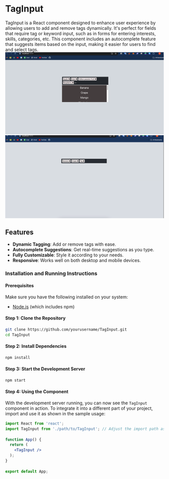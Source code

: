 
# TagInput

TagInput is a React component designed to enhance user experience by allowing users to add and remove tags dynamically. It's perfect for fields that require tag or keyword input, such as in forms for entering interests, skills, categories, etc. This component includes an autocomplete feature that suggests items based on the input, making it easier for users to find and select tags.
![](public/ss2.png)
![](public/ss3.png)
## Features

- **Dynamic Tagging**: Add or remove tags with ease.
- **Autocomplete Suggestions**: Get real-time suggestions as you type.
- **Fully Customizable**: Style it according to your needs.
- **Responsive**: Works well on both desktop and mobile devices.


### Installation and Running Instructions

#### Prerequisites
Make sure you have the following installed on your system:
- [Node.js](https://nodejs.org/) (which includes npm)

#### Step 1: Clone the Repository

```bash
git clone https://github.com/yourusername/TagInput.git
cd TagInput
```

#### Step 2: Install Dependencies

```bash
npm install
```

#### Step 3: Start the Development Server

```bash
npm start
```

#### Step 4: Using the Component
With the development server running, you can now see the `TagInput` component in action. To integrate it into a different part of your project, import and use it as shown in the sample usage:

```jsx
import React from 'react';
import TagInput from './path/to/TagInput'; // Adjust the import path as necessary

function App() {
  return (
    <TagInput />
  );
}

export default App;
```

